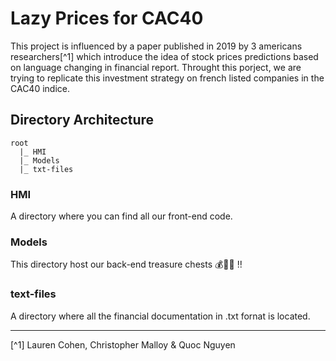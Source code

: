 # Lazy Prices for CAC40

This project is influenced by a paper published in 2019 by 3 americans researchers[^1] which introduce the idea of stock prices predictions based on language changing in financial report. Throught this porject, we are trying to replicate this investment strategy on french listed companies in the CAC40 indice.

## Directory Architecture

```
root
  |_ HMI
  |_ Models
  |_ txt-files
```

### HMI

A directory where you can find all our front-end code.

### Models

This directory host our back-end treasure chests 💰🏴‍☠ !!

### text-files

A directory where all the financial documentation in .txt fornat is located.

--- 

[^1] Lauren Cohen, Christopher Malloy & Quoc Nguyen
